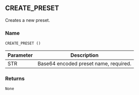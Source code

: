 ## CREATE\_PRESET

Creates a new preset.


### Name

`CREATE_PRESET ()`


| Parameter | Description                           |
| --------- | ------------------------------------- |
| STR       | Base64 encoded preset name, required. |


### Returns

`None`